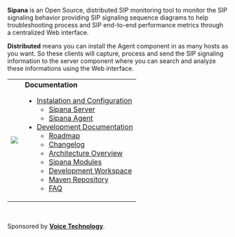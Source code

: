 **Sipana** is an Open Source, distributed SIP monitoring tool to monitor the SIP signaling behavior providing SIP signaling sequence diagrams to help troubleshooting process and SIP end-to-end performance metrics through a centralized Web interface.

**Distributed** means you can install the Agent component in as many hosts as you want. So these clients will capture, process and send the SIP signaling information to the server component where you can search and analyze these informations using the Web interface.

<table>
<tr>
<blockquote><td><img src='http://sipana.googlecode.com/svn/images/sipana_advertisement.png' /></td>
<td>
<b>Documentation</b>
</blockquote><ul><li><a href='AdminGuide.md'>Instalation and Configuration</a>
<ul><li><a href='AdminGuide#Sipana_Server.md'>Sipana Server</a>
</li><li><a href='AdminGuide#Sipana_Agent.md'>Sipana Agent</a>
</li></ul></li><li><a href='DevelopmentGuide.md'>Development Documentation</a>
<ul><li><a href='Roadmap.md'>Roadmap</a>
</li><li><a href='Changelog.md'>Changelog</a>
</li><li><a href='SipanaArchitecture.md'>Architecture Overview</a>
</li><li><a href='SipanaModules.md'>Sipana Modules</a>
</li><li><a href='DevelopmentWorkspace.md'>Development Workspace</a>
</li><li><a href='MavenRepository.md'>Maven Repository</a>
</li><li><a href='DevelopmentFAQ.md'>FAQ</a>
</li></ul><blockquote></td>
</tr>
</table></blockquote></li></ul>

<br>

Sponsored by <b><a href='http://www.voicetechnology.com.br/'>Voice Technology</a></b>.